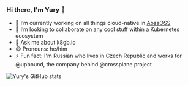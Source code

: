 ### Hi there, I'm Yury 👋

- 🔭 I’m currently working on all things cloud-native in [AbsaOSS](https://github.com/AbsaOSS)
- 👯 I’m looking to collaborate on any cool stuff within a Kubernetes ecosystem
- 💬 Ask me about k8gb.io
- 😄 Pronouns: he/him
- ⚡ Fun fact: I'm Russian who lives in Czech Republic and works for @upbound, the company behind @crossplane project 

![Yury's GitHub stats](https://github-readme-stats.vercel.app/api?username=ytsarev&count_private=true&show_icons=true&theme=tokyonight)


<!--
**ytsarev/ytsarev** is a ✨ _special_ ✨ repository because its `README.md` (this file) appears on your GitHub profile.

Here are some ideas to get you started:

- 🔭 I’m currently working on ...
- 🌱 I’m currently learning ...
- 👯 I’m looking to collaborate on ...
- 🤔 I’m looking for help with ...
- 💬 Ask me about ...
- 📫 How to reach me: ...
- 😄 Pronouns: ...
- ⚡ Fun fact: ...
-->
